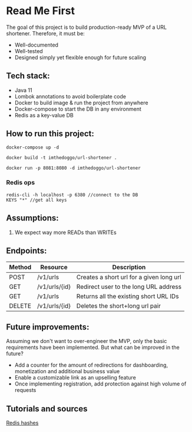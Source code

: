 # Read Me First
The goal of this project is to build production-ready MVP of a URL shortener. Therefore, it must be:
* Well-documented
* Well-tested
* Designed simply yet flexible enough for future scaling

## Tech stack:
* Java 11
* Lombok annotations to avoid boilerplate code
* Docker to build image & run the project from anywhere
* Docker-compose to start the DB in any environment
* Redis as a key-value DB

## How to run this project:
```
docker-compose up -d
```
```
docker build -t imthedoggo/url-shortener .
```

```
docker run -p 8081:8080 -d imthedoggo/url-shortener 
```

### Redis ops
```
redis-cli -h localhost -p 6380 //connect to the DB
KEYS "*" //get all keys
```

## Assumptions:
1. We expect way more READs than WRITEs

## Endpoints:

| Method | Resource      | Description                              |
|--------|---------------|------------------------------------------|
| POST   | /v1/urls      | Creates a short url for a given long url |
| GET    | /v1/urls/{id} | Redirect user to the long URL address    |
| GET    | /v1/urls      | Returns all the existing short URL IDs   |
| DELETE | /v1/urls/{id} | Deletes the short+long url pair          |


## Future improvements:
Assuming we don't want to over-engineer the MVP, only the basic requirements have been implemented.
But what can be improved in the future?
* Add a counter for the amount of redirections for dashboarding, monetization and additional business value
* Enable a customizable link as an upselling feature
* Once implementing registration, add protection against high volume of requests

## Tutorials and sources
[Redis hashes](https://redis.io/docs/data-types/hashes/)
